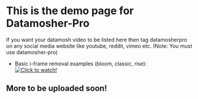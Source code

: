 # This is the demo page for Datamosher-Pro
If you want your datamosh video to be listed here then tag datamosherpro on any social media website like youtube, reddit, vimeo etc. (Note: You must use datamosher-pro)
<br>
- Basic i-frame removal examples (bloom, classic, rise):
<br> [![Click to watch!](https://img.youtube.com/vi/_YZ32Wvl3hk/0.jpg)](https://www.youtube.com/watch?v=_YZ32Wvl3hk)

## More to be uploaded soon!
